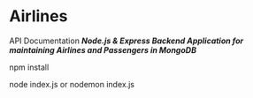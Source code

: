 # Airlines
API Documentation
***Node.js & Express Backend Application for maintaining Airlines and Passengers in MongoDB***

npm install

node index.js 
or
nodemon index.js


